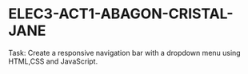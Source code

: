 # ELEC3-ACT1-ABAGON-CRISTAL-JANE

Task: Create a responsive navigation bar with a dropdown menu using HTML,CSS and JavaScript.
